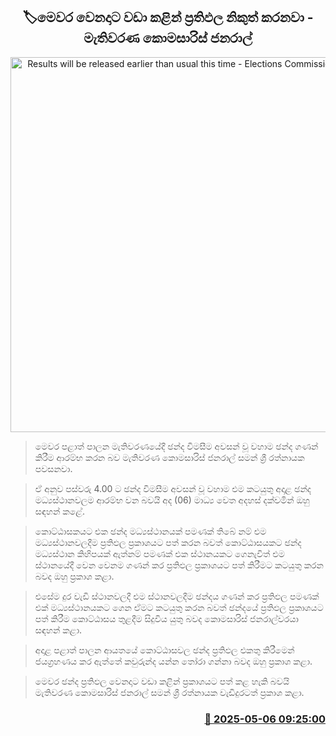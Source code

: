 <p align='center'><b><h2 align='center' title='Results will be released earlier than usual this time - Elections Commissioner General'>🏷මෙවර වෙනදාට වඩා කළින් ප්‍රතිඵල නිකුත් කරනවා - මැතිවරණ කොමසාරිස් ජනරාල්</h2></b></p>
<p align='center'><img src='https://helakuru.sgp1.cdn.digitaloceanspaces.com/esana/images/lib/saman-sri-rathnayake-new-pe.jpg' width='600' alt='Results will be released earlier than usual this time - Elections Commissioner General'></p>

> මෙවර පළාත් පාලන මැතිවරණයේදී ඡන්ද විමසීම අවසන් වූ වහාම ඡන්ද ගණන් කිරීම ආරම්භ කරන බව මැතිවරණ කොමසාරිස් ජනරාල් සමන් ශ්‍රී රත්නායක පවසනවා.

> ඒ අනුව පස්වරු 4.00 ට ඡන්ද විමසීම අවසන් වූ වහාම එම කටයුතු අදාළ ඡන්ද මධ්‍යස්ථානවලම ආරම්භ වන බවයි අද (06) මාධ්‍ය වෙත අදහස් දක්වමින් ඔහු සඳහන් කළේ.

> කොට්ඨාසකයට එක ඡන්ද මධ්‍යස්ථානයක් පමණක් තිබේ නම් එම මධ්‍යස්ථානවලදීම ප්‍රතිඵල ප්‍රකාශයට පත් කරන බවත් කොට්ඨාසයකට ඡන්ද මධ්‍යස්ථාන කිහිපයක් ඇත්නම් පමණක් එක ස්ථානයකට ගෙනැවිත් එම ස්ථානයේදී වෙන වෙනම ගණන් කර ප්‍රතිඵල ප්‍රකාශයට පත් කිරීමට කටයුතු කරන බවද ඔහු ප්‍රකාශ කළා.

> එසේම දුර වැඩි ස්ථානවලදී එම ස්ථානවලදීම ඡන්දය ගණන් කර ප්‍රතිඵල පමණක් එක් මධ්‍යස්ථානයකට ගෙන ඒමට කටයුතු කරන බවත් ඡන්දයේ ප්‍රතිඵල ප්‍රකාශයට පත් කිරීම කොට්ඨාසය තුළදීම සිදුවිය යුතු බවද කොමසාරිස් ජනරාල්වරයා සඳහන් කළා.

> අදාළ පළාත් පාලන ආයතයේ කොට්ඨාසවල ඡන්ද ප්‍රතිඵල එකතු කිරීමෙන් ජයග්‍රහණය කර ඇත්තේ කවුරුන්ද යන්න තෝරා ගන්නා බවද ඔහු ප්‍රක‍ාශ කළා.

> මෙවර ඡන්ද ප්‍රතිඵල වෙනදාට වඩා කළින් ප්‍රකාශයට පත් කළ හැකි බවයි මැතිවරණ කොමසාරිස් ජනරාල් සමන් ශ්‍රී රත්නායක වැඩිදුරටත් ප්‍රකාශ කළා.



<h3 align='right'><a href='https://www.helakuru.lk/esana/p/109839/'>📅 2025-05-06 09:25:00</a></h3>
